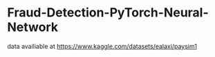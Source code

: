 # Fraud-Detection-PyTorch-Neural-Network
data availiable at https://www.kaggle.com/datasets/ealaxi/paysim1

